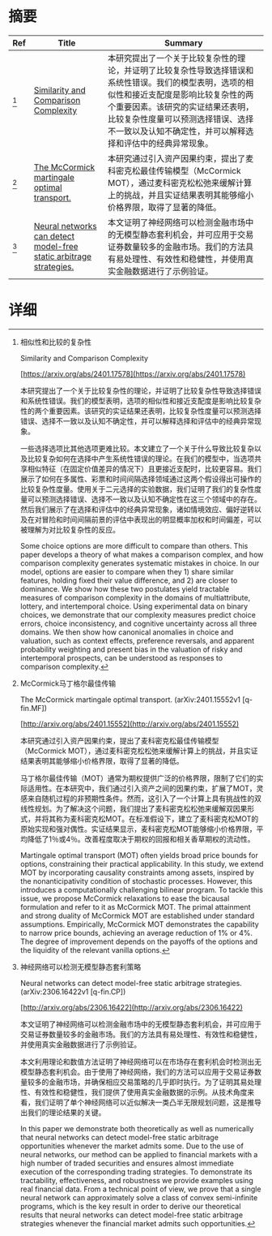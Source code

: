 # 摘要

| Ref | Title | Summary |
| --- | --- | --- |
| [^1] | [Similarity and Comparison Complexity](https://arxiv.org/abs/2401.17578) | 本研究提出了一个关于比较复杂性的理论，并证明了比较复杂性导致选择错误和系统性错误。我们的模型表明，选项的相似性和接近支配度是影响比较复杂性的两个重要因素。该研究的实证结果还表明，比较复杂性度量可以预测选择错误、选择不一致以及认知不确定性，并可以解释选择和评估中的经典异常现象。 |
| [^2] | [The McCormick martingale optimal transport.](http://arxiv.org/abs/2401.15552) | 本研究通过引入资产因果约束，提出了麦科密克松最佳传输模型（McCormick MOT），通过麦科密克松松弛来缓解计算上的挑战，并且实证结果表明其能够缩小价格界限，取得了显著的降低。 |
| [^3] | [Neural networks can detect model-free static arbitrage strategies.](http://arxiv.org/abs/2306.16422) | 本文证明了神经网络可以检测金融市场中的无模型静态套利机会，并可应用于交易证券数量较多的金融市场。我们的方法具有易处理性、有效性和稳健性，并使用真实金融数据进行了示例验证。 |

# 详细

[^1]: 相似性和比较的复杂性

    Similarity and Comparison Complexity

    [https://arxiv.org/abs/2401.17578](https://arxiv.org/abs/2401.17578)

    本研究提出了一个关于比较复杂性的理论，并证明了比较复杂性导致选择错误和系统性错误。我们的模型表明，选项的相似性和接近支配度是影响比较复杂性的两个重要因素。该研究的实证结果还表明，比较复杂性度量可以预测选择错误、选择不一致以及认知不确定性，并可以解释选择和评估中的经典异常现象。

    

    一些选择选项比其他选项更难比较。本文建立了一个关于什么导致比较复杂以及比较复杂如何在选择中产生系统性错误的理论。在我们的模型中，当选项共享相似特征（在固定价值差异的情况下）且更接近支配时，比较更容易。我们展示了如何在多属性、彩票和时间间隔选择领域通过这两个假设得出可操作的比较复杂性度量。使用关于二元选择的实验数据，我们证明了我们的复杂性度量可以预测选择错误、选择不一致以及认知不确定性在这三个领域中的存在。然后我们展示了在选择和评估中的经典异常现象，诸如情境效应、偏好逆转以及在对冒险和时间间隔前景的评估中表现出的明显概率加权和时间偏差，可以被理解为对比较复杂性的反应。

    Some choice options are more difficult to compare than others. This paper develops a theory of what makes a comparison complex, and how comparison complexity generates systematic mistakes in choice. In our model, options are easier to compare when they 1) share similar features, holding fixed their value difference, and 2) are closer to dominance. We show how these two postulates yield tractable measures of comparison complexity in the domains of multiattribute, lottery, and intertemporal choice. Using experimental data on binary choices, we demonstrate that our complexity measures predict choice errors, choice inconsistency, and cognitive uncertainty across all three domains. We then show how canonical anomalies in choice and valuation, such as context effects, preference reversals, and apparent probability weighting and present bias in the valuation of risky and intertemporal prospects, can be understood as responses to comparison complexity.
    
[^2]: McCormick马丁格尔最佳传输

    The McCormick martingale optimal transport. (arXiv:2401.15552v1 [q-fin.MF])

    [http://arxiv.org/abs/2401.15552](http://arxiv.org/abs/2401.15552)

    本研究通过引入资产因果约束，提出了麦科密克松最佳传输模型（McCormick MOT），通过麦科密克松松弛来缓解计算上的挑战，并且实证结果表明其能够缩小价格界限，取得了显著的降低。

    

    马丁格尔最佳传输（MOT）通常为期权提供广泛的价格界限，限制了它们的实际适用性。在本研究中，我们通过引入资产之间的因果约束，扩展了MOT，灵感来自随机过程的非预期性条件。然而，这引入了一个计算上具有挑战性的双线性规划。为了解决这个问题，我们提出了麦科密克松松弛来缓解双因果形式，并将其称为麦科密克松MOT。在标准假设下，建立了麦科密克松MOT的原始实现和强对偶性。实证结果显示，麦科密克松MOT能够缩小价格界限，平均降低了1％或4％。改善程度取决于期权的回报和相关香草期权的流动性。

    Martingale optimal transport (MOT) often yields broad price bounds for options, constraining their practical applicability. In this study, we extend MOT by incorporating causality constraints among assets, inspired by the nonanticipativity condition of stochastic processes. However, this introduces a computationally challenging bilinear program. To tackle this issue, we propose McCormick relaxations to ease the bicausal formulation and refer to it as McCormick MOT. The primal attainment and strong duality of McCormick MOT are established under standard assumptions. Empirically, McCormick MOT demonstrates the capability to narrow price bounds, achieving an average reduction of 1% or 4%. The degree of improvement depends on the payoffs of the options and the liquidity of the relevant vanilla options.
    
[^3]: 神经网络可以检测无模型静态套利策略

    Neural networks can detect model-free static arbitrage strategies. (arXiv:2306.16422v1 [q-fin.CP])

    [http://arxiv.org/abs/2306.16422](http://arxiv.org/abs/2306.16422)

    本文证明了神经网络可以检测金融市场中的无模型静态套利机会，并可应用于交易证券数量较多的金融市场。我们的方法具有易处理性、有效性和稳健性，并使用真实金融数据进行了示例验证。

    

    本文利用理论和数值方法证明了神经网络可以在市场存在套利机会时检测出无模型静态套利机会。由于使用了神经网络，我们的方法可以应用于交易证券数量较多的金融市场，并确保相应交易策略的几乎即时执行。为了证明其易处理性、有效性和稳健性，我们提供了使用真实金融数据的示例。从技术角度来看，我们证明了单个神经网络可以近似解决一类凸半无限规划问题，这是推导出我们的理论结果的关键。

    In this paper we demonstrate both theoretically as well as numerically that neural networks can detect model-free static arbitrage opportunities whenever the market admits some. Due to the use of neural networks, our method can be applied to financial markets with a high number of traded securities and ensures almost immediate execution of the corresponding trading strategies. To demonstrate its tractability, effectiveness, and robustness we provide examples using real financial data. From a technical point of view, we prove that a single neural network can approximately solve a class of convex semi-infinite programs, which is the key result in order to derive our theoretical results that neural networks can detect model-free static arbitrage strategies whenever the financial market admits such opportunities.
    


